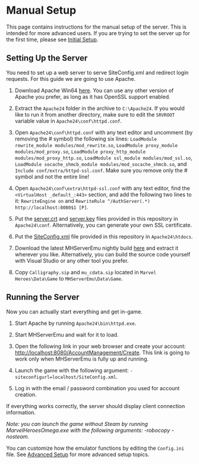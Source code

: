 # Manual Setup

This page contains instructions for the manual setup of the server. This is intended for more advanced users. If you are trying to set the server up for the first time, please see [Initial Setup](./InitialSetup.md).

## Setting Up the Server

You need to set up a web server to serve SiteConfig.xml and redirect login requests. For this guide we are going to use Apache.

1. Download Apache Win64 [here](https://www.apachelounge.com/download/). You can use any other version of Apache you prefer, as long as it has OpenSSL support enabled.

2. Extract the ```Apache24``` folder in the archive to ```C:\Apache24```. If you would like to run it from another directory, make sure to edit the `SRVROOT` variable value in `Apache24\conf\httpd.conf`.

3. Open `Apache24\conf\httpd.conf` with any text editor and uncomment (by removing the # symbol) the following six lines: `LoadModule rewrite_module modules/mod_rewrite.so`, `LoadModule proxy_module modules/mod_proxy.so`,  `LoadModule proxy_http_module modules/mod_proxy_http.so`,  `LoadModule ssl_module modules/mod_ssl.so`, `LoadModule socache_shmcb_module modules/mod_socache_shmcb.so`, and `Include conf/extra/httpd-ssl.conf`. Make sure you remove only the # symbol and not the entire line!

4. Open ```Apache24\conf\extra\httpd-ssl.conf``` with any text editor, find the `<VirtualHost _default_:443>` section, and add the following two lines to it:
   `RewriteEngine on` and `RewriteRule ^/AuthServer(.*) http://localhost:8080$1 [P]`.

5. Put the [server.crt](./../../assets/ssl/server.crt) and [server.key](./../../assets/ssl/server.key) files provided in this repository in `Apache24\conf`. Alternatively, you can generate your own SSL certificate.

6. Put the [SiteConfig.xml](./../../assets/SiteConfig.xml) file provided in this repository in ```Apache24\htdocs```.

7. Download the latest MHServerEmu nightly build [here](https://nightly.link/Crypto137/MHServerEmu/workflows/nightly-release-windows-x64/master?preview) and extract it wherever you like. Alternatively, you can build the source code yourself with Visual Studio or any other tool you prefer.

8. Copy `Calligraphy.sip` and `mu_cdata.sip` located in `Marvel Heroes\Data\Game` to `MHServerEmu\Data\Game`.

## Running the Server

Now you can actually start everything and get in-game.

1. Start Apache by running ```Apache24\bin\httpd.exe```.

2. Start MHServerEmu and wait for it to load.

3. Open the following link in your web browser and create your account: [http://localhost:8080/AccountManagement/Create](http://localhost:8080/AccountManagement/Create). This link is going to work only when MHServerEmu is fully up and running.

4. Launch the game with the following argument: `-siteconfigurl=localhost/SiteConfig.xml`.

5. Log in with the email / password combination you used for account creation.

If everything works correctly, the server should display client connection information.

*Note: you can launch the game without Steam by running MarvelHeroesOmega.exe with the following arguments: -robocopy -nosteam.*

You can customize how the emulator functions by editing the `Config.ini` file. See [Advanced Setup](./AdvancedSetup.md) for more advanced setup topics.

